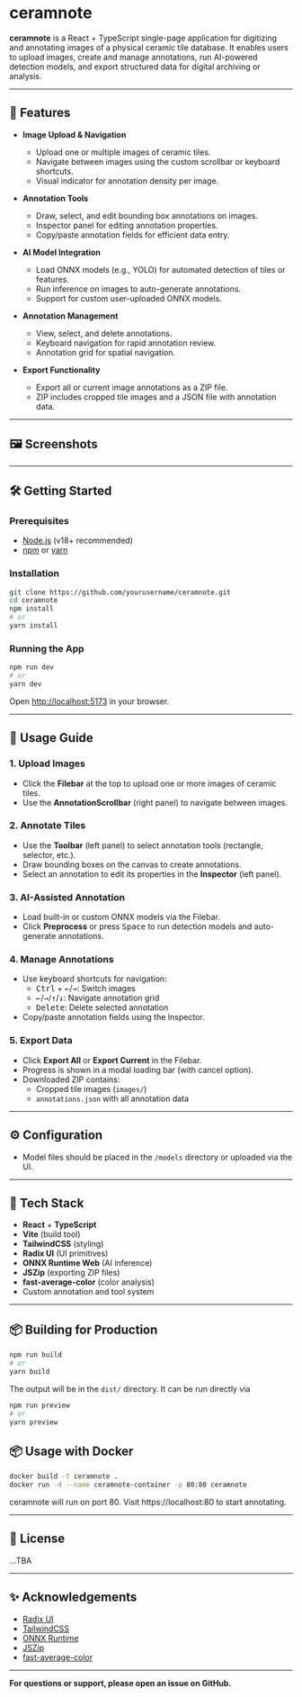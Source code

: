 # ceramnote

**ceramnote** is a React + TypeScript single-page application for digitizing and annotating images of a physical ceramic tile database. It enables users to upload images, create and manage annotations, run AI-powered detection models, and export structured data for digital archiving or analysis.

---

## 🚀 Features

- **Image Upload & Navigation**
  - Upload one or multiple images of ceramic tiles.
  - Navigate between images using the custom scrollbar or keyboard shortcuts.
  - Visual indicator for annotation density per image.

- **Annotation Tools**
  - Draw, select, and edit bounding box annotations on images.
  - Inspector panel for editing annotation properties.
  - Copy/paste annotation fields for efficient data entry.

- **AI Model Integration**
  - Load ONNX models (e.g., YOLO) for automated detection of tiles or features.
  - Run inference on images to auto-generate annotations.
  - Support for custom user-uploaded ONNX models.

- **Annotation Management**
  - View, select, and delete annotations.
  - Keyboard navigation for rapid annotation review.
  - Annotation grid for spatial navigation.

- **Export Functionality**
  - Export all or current image annotations as a ZIP file.
  - ZIP includes cropped tile images and a JSON file with annotation data.

---

## 🖼️ Screenshots

<!--
Add screenshots here, e.g.:
![Main UI](docs/screenshot-main.png)
![Annotation Inspector](docs/screenshot-inspector.png)
-->

---

## 🛠️ Getting Started

### Prerequisites

- [Node.js](https://nodejs.org/) (v18+ recommended)
- [npm](https://www.npmjs.com/) or [yarn](https://yarnpkg.com/)

### Installation

```bash
git clone https://github.com/yourusername/ceramnote.git
cd ceramnote
npm install
# or
yarn install
```

### Running the App

```bash
npm run dev
# or
yarn dev
```

Open [http://localhost:5173](http://localhost:5173) in your browser.

---

## 📝 Usage Guide

### 1. Upload Images

- Click the **Filebar** at the top to upload one or more images of ceramic tiles.
- Use the **AnnotationScrollbar** (right panel) to navigate between images.

### 2. Annotate Tiles

- Use the **Toolbar** (left panel) to select annotation tools (rectangle, selector, etc.).
- Draw bounding boxes on the canvas to create annotations.
- Select an annotation to edit its properties in the **Inspector** (left panel).

### 3. AI-Assisted Annotation

- Load built-in or custom ONNX models via the Filebar.
- Click **Preprocess** or press <kbd>Space</kbd> to run detection models and auto-generate annotations.

### 4. Manage Annotations

- Use keyboard shortcuts for navigation:
  - <kbd>Ctrl</kbd> + <kbd>←</kbd>/<kbd>→</kbd>: Switch images
  - <kbd>←</kbd>/<kbd>→</kbd>/<kbd>↑</kbd>/<kbd>↓</kbd>: Navigate annotation grid
  - <kbd>Delete</kbd>: Delete selected annotation
- Copy/paste annotation fields using the Inspector.

### 5. Export Data

- Click **Export All** or **Export Current** in the Filebar.
- Progress is shown in a modal loading bar (with cancel option).
- Downloaded ZIP contains:
  - Cropped tile images (`images/`)
  - `annotations.json` with all annotation data

---

## ⚙️ Configuration

- Model files should be placed in the `/models` directory or uploaded via the UI.

---

## 🧩 Tech Stack

- **React** + **TypeScript**
- **Vite** (build tool)
- **TailwindCSS** (styling)
- **Radix UI** (UI primitives)
- **ONNX Runtime Web** (AI inference)
- **JSZip** (exporting ZIP files)
- **fast-average-color** (color analysis)
- Custom annotation and tool system

---

## 📦 Building for Production

```bash
npm run build
# or
yarn build
```
The output will be in the `dist/` directory. It can be run directly via
```bash
npm run preview
# or
yarn preview
```

## 📦 Usage with Docker

```bash
docker build -t ceramnote .
docker run -d --name ceramnote-container -p 80:80 ceramnote
```
ceramnote will run on port 80. Visit https://localhost:80 to start annotating.

---

## 📄 License

...TBA

---

## ✨ Acknowledgements

- [Radix UI](https://www.radix-ui.com/)
- [TailwindCSS](https://tailwindcss.com/)
- [ONNX Runtime](https://onnxruntime.ai/)
- [JSZip](https://stuk.github.io/jszip/)
- [fast-average-color](https://github.com/fast-average-color/fast-average-color)

---

**For questions or support, please open an issue on GitHub.**
